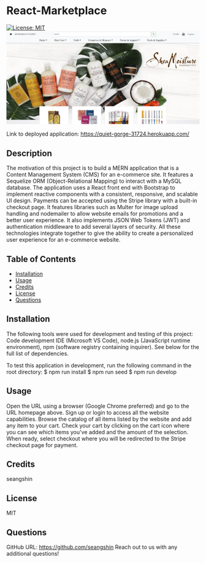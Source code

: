 # React-Marketplace

[![License: MIT](https://img.shields.io/badge/License-MIT-yellow.svg)](https://opensource.org/licenses/MIT)
 ![](/screenshot.JPG)

Link to deployed application: https://quiet-gorge-31724.herokuapp.com/

## Description
The motivation of this project is to build a MERN application that is a Content Management System (CMS) for an e-commerce site. It features a Sequelize ORM (Object-Relational Mapping) to interact with a MySQL database. The application uses a React front end with Bootstrap to implement reactive components with a consistent, responsive, and scalable UI design. Payments can be accepted using the Stripe library with a built-in checkout page. It features libraries such as Multer for image upload handling and nodemailer to allow website emails for promotions and a better user experience. It also implements JSON Web Tokens (JWT) and authentication middleware to add several layers of security. All these technologies integrate together to give the ability to create a personalized user experience for an e-commerce website. 

## Table of Contents
- [Installation](#installation)
- [Usage](#usage)
- [Credits](#credits)
- [License](#license)
- [Questions](#questions)
  
## Installation
The following tools were used for development and testing of this project: Code development IDE (Microsoft VS Code), node.js (JavaScript runtime environment), npm (software registry containing inquirer). See below for the full list of dependencies.

To test this application in development, run the following command in the root directory:
$ npm run install
$ npm run seed
$ npm run develop
  
## Usage
Open the URL using a browser (Google Chrome preferred) and go to the URL homepage above. Sign up or login to access all the website capabilities. Browse the catalog of all items listed by the website and add any item to your cart. Check your cart by clicking on the cart icon where you can see which items you've added and the amount of the selection. When ready, select checkout where you will be redirected to the Stripe checkout page for payment. 
  
## Credits
seangshin

## License
MIT
  
## Questions
GitHub URL: 
https://github.com/seangshin
Reach out to us with any additional questions!
